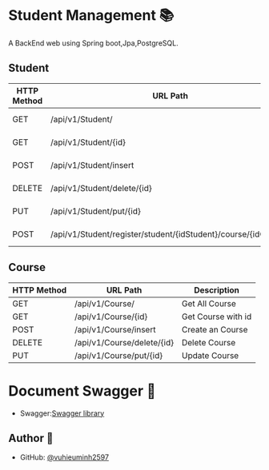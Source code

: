 # Student Management 📚
A BackEnd web using Spring boot,Jpa,PostgreSQL.

## Student
| HTTP Method | URL Path                                                       | Description         |
|-------------|----------------------------------------------------------------|---------------------|
| GET         | /api/v1/Student/                                               | Get All Student     |
| GET         | /api/v1/Student/{id}                                           | Get Student with id |
| POST        | /api/v1/Student/insert                                         | Create an Student   |
| DELETE      | /api/v1/Student/delete/{id}                                    | Delete Student      |
| PUT         | /api/v1/Student/put/{id}                                       | Update Student      |
| POST        | /api/v1/Student/register/student/{idStudent}/course/{idCourse} | Register course     |


## Course
| HTTP Method | URL Path                                                       | Description         |
|-------------|----------------------------------------------------------------|---------------------|
| GET         | /api/v1/Course/                                                | Get All Course      |
| GET         | /api/v1/Course/{id}                                            | Get Course with id  |
| POST        | /api/v1/Course/insert                                          | Create an Course    |
| DELETE      | /api/v1/Course/delete/{id}                                     | Delete Course       |
| PUT         | /api/v1/Course/put/{id}                                        | Update Course       |

# Document Swagger 👤

- Swagger:[Swagger library](http://localhost:8080/swagger-ui/index.html)
## Author 👤

- GitHub: [@vuhieuminh2597](https://github.com/vuhieuminh2597)

